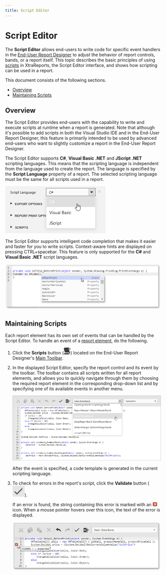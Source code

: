 ```yaml
---
title: Script Editor
---
```

# Script Editor
The **Script Editor** allows end-users to write code for specific event handlers in the [End-User Report Designer](../../report-designer.md) to adjust the behavior of report controls, bands, or a report itself. This topic describes the basic principles of using [scripts](../creating-reports/scripting.md) in XtraReports, the Script Editor interface, and shows how scripting can be used in a report.

This document consists of the following sections.
* [Overview](#overview)
* [Maintaining Scripts](#maintaining)

## <a name="overview"/>Overview
The Script Editor provides end-users with the capability to write and execute scripts at runtime when a report is generated. Note that although it's possible to add scripts in both the Visual Studio IDE and in the End-User Report Designer, this feature is primarily intended to be used by advanced end-users who want to slightly customize a report in the End-User Report Designer.

The Script Editor supports **C#**, **Visual Basic .NET** and **JScript .NET** scripting languages. This means that the scripting language is independent from the language used to create the report. The language is specified by the **Script Language** property of a report. The selected scripting language must be the same for all scripts used in a report.

![aspx-script-editor-scripting-language](../../../images/img118238.png)

The Script Editor supports intelligent code completion that makes it easier and faster for you to write scripts. Context-aware hints are displayed on pressing CTRL+spacebar. This feature is only supported for the **C#** and **Visual Basic .NET** script languages.

![scripts-intellisense-web](../../../images/img124179.png)

## <a name="maintaining"/>Maintaining Scripts
Each report element has its own set of events that can be handled by the Script Editor. To handle an event of a [report element](../report-elements.md), do the following.
1. Click the **Scripts** button (![aspx-script-editor-scripts](../../../images/img118233.png)) located on the End-User Report Designer's [Main Toolbar](main-toolbar.md).
2. In the displayed Script Editor, specify the report control and its event by the toolbar. The toolbar contains all scripts written for all report elements, and allows you to quickly navigate through them by choosing the required report element in the corresponding drop-down list and by specifying one of its available events in another menu.
	
	![aspx-script-editor-code](../../../images/img118240.png)
	
	After the event is specified, a code template is generated in the current scripting language.
3. To check for errors in the report's script, click the **Validate** button (![aspx-script-editor-validate](../../../images/img118234.png)).
	
	If an error is found, the string containing this error is marked with an ![aspx-script-editor-error](../../../images/img118235.png) icon. When a mouse pointer hovers over this icon, the text of the error is displayed.
	
	![aspx-script-editor-error-msg](../../../images/img118241.png)